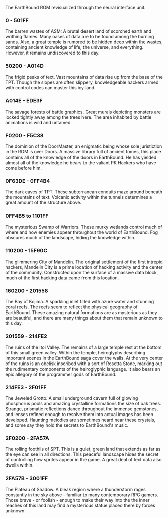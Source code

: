 The EarthBound ROM revisualized through the neural interface unit.

### 0 - 501FF
The barren wastes of ASM:  A brutal desert land of scorched earth and writhing flames.  Many oases of data are to be found among the burning sands.  Also, a great temple is rumored to be hidden deep within the wastes, containing ancient knowledge of life, the universe, and everything.  However, it remains undiscovered to this day.

### 50200 - A014D
The frigid peaks of text.  Vast mountains of data rise up from the base of the TPT.  Though the slopes are often slippery, knowledgeable hackers armed with control codes can master this icy land.

### A014E - EDE3F
The savage forests of battle graphics.  Great murals depicting monsters are locked tightly away among the trees here.  The area inhabited by battle animations is wild and untamed.

### F0200 - F5C38
The dominion of the DoorMaster, an enigmatic being whose sole juristiction in the ROM is over Doors.  A massive library full of ancient tomes, this place contains all of the knowledge of the doors in EarthBound.  He has yielded almost all of the knowledge he bears to the valiant PK Hackers who have come before him.

### 0F63DE - 0FF4B4
The dark caves of TPT.  These subterranean conduits maze around beneath the mountains of text.  Volcanic activity within the tunnels determines a great amount of the structure above.

### 0FF4B5 to 1101FF
The mysterious Swamp of Warriors.  These murky wetlands control much of where and how enemies appear throughout the world of EarthBound.  Fog obscures much of the landscape, hiding the knowledge within.

### 110200 - 15F90C
The glimmering City of Mandelin.  The original settlement of the first intrepid hackers, Mandelin City is a prime location of hacking activity and the center of the community.  Constructed upon the surface of a massive data block, much of the first hacking data came from this location.

### 160200 - 201558
The Bay of Kojima.  A sparkling inlet filled with azure water and stunning coral reefs.  The reefs seem to reflect the physical geography of EarthBound.  These amazing natural formations are as mysterious as they are beautiful, and there are many things about them that remain unknown to this day.

### 201559 - 214FE2
The ruins of the Itoi Valley.  The remains of a large temple rest at the bottom of this small green valley.  Within the temple, heiroglyphs describing important scenes in the EarthBound saga cover the walls.  At the very center of the ruins is an obelisk inscribed with a sort of Rosetta Stone, marking out the rudimentary components of the heiroglyphic language.  It also bears an epic allegory of the programmer gods of EarthBound.

### 214FE3 - 2F01FF
The Jeweled Grotto.  A small underground cavern full of glowing phosphorus pools and amazing crystalline formations the size of oak trees.  Strange, prismatic reflections dance throughout the immense gemstones, and lenses refined enough to resolve them into actual images has been developed.  Haunting melodies are sometimes heard near these crystals, and some say they hold the secrets to EarthBound's music.

### 2F0200 - 2FA57A
The rolling foothils of SPT.  This is a quiet, green land that extends as far as the eye can see in all directions.  This peaceful landscape hides the secret of controlling how sprites appear in the game.  A great deal of text data also dwells within.

### 2FA57B - 3001FF
The Plateau of Shadow.  A bleak region where a thunderstorm rages constantly in the sky above - familiar to many contemporary RPG gamers.  Those brave - or foolish - enough to make their way into the the inner reaches of this land may find a mysterious statue placed there by forces unknown.